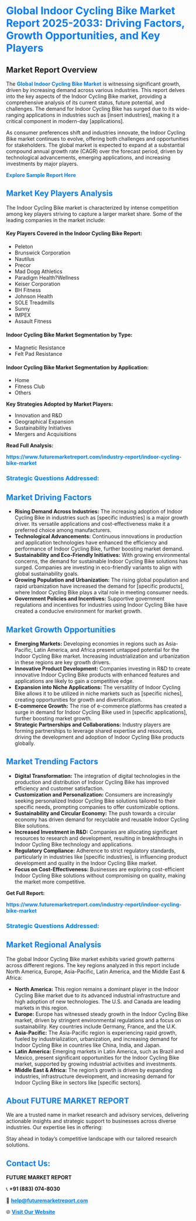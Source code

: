 <h1 style="color: #007BFF;">Global Indoor Cycling Bike Market Report 2025-2033: Driving Factors, Growth Opportunities, and Key Players</h1>

<section id="overview">
<h2>Market Report Overview</h2>
<p>The <a href="https://www.futuremarketreport.com/industry-report/indoor-cycling-bike-market" style="color: #007BFF; text-decoration: none;"><strong>Global Indoor Cycling Bike Market</strong></a> is witnessing significant growth, driven by increasing demand across various industries. This report delves into the key aspects of the Indoor Cycling Bike market, providing a comprehensive analysis of its current status, future potential, and challenges. The demand for Indoor Cycling Bike has surged due to its wide-ranging applications in industries such as [insert industries], making it a critical component in modern-day [applications].</p>
<p>As consumer preferences shift and industries innovate, the Indoor Cycling Bike market continues to evolve, offering both challenges and opportunities for stakeholders. The global market is expected to expand at a substantial compound annual growth rate (CAGR) over the forecast period, driven by technological advancements, emerging applications, and increasing investments by major players.</p>
</section>

<section id="overview">
<p><a href="https://www.futuremarketreport.com/request-sample/reportId=26887" style="color: #007BFF; text-decoration: none;"><strong>Explore Sample Report Here</strong></a></p>
</section>

<section id="key-players">
<h2 style="color: #007BFF;">Market Key Players Analysis</h2>
<p>The Indoor Cycling Bike market is characterized by intense competition among key players striving to capture a larger market share. Some of the leading companies in the market include:</p>
<h4>Key Players Covered in the Indoor Cycling Bike Report:</h4>
<ul><li>Peleton</li><li>Brunswick Corporation</li><li>Nautilus</li><li>Precor</li><li>Mad Dogg Athletics</li><li>Paradigm Health?Wellness</li><li>Keiser Corporation</li><li>BH Fitness</li><li>Johnson Health</li><li>SOLE Treadmills</li><li>Sunny</li><li>IMPEX</li><li>Assault Fitness</li></ul>
<h4>Indoor Cycling Bike Market Segmentation by Type:</h4>
<ul><li>Magnetic Resistance</li><li>Felt Pad Resistance</li></ul>

<h4>Indoor Cycling Bike Market Segmentation by Application:</h4>
<ul><li>Home</li><li>Fitness Club</li><li>Others</li></ul>
<p><strong>Key Strategies Adopted by Market Players:</strong></p>
<ul>
<li>Innovation and R&D</li>
<li>Geographical Expansion</li>
<li>Sustainability Initiatives</li>
<li>Mergers and Acquisitions</li>
</ul>
</section>

<section>
<p><strong>Read Full Analysis: </strong></p><a href="https://www.futuremarketreport.com/industry-report/indoor-cycling-bike-market" style="color: #007BFF; text-decoration: none;"><strong>https://www.futuremarketreport.com/industry-report/indoor-cycling-bike-market</strong></a>
<h3 style="color: #007BFF;">Strategic Questions Addressed:</h3>
</section>

<section id="driving-factors">
<h2 style="color: #007BFF;">Market Driving Factors</h2>
<ul>
<li><strong>Rising Demand Across Industries:</strong> The increasing adoption of Indoor Cycling Bike in industries such as [specific industries] is a major growth driver. Its versatile applications and cost-effectiveness make it a preferred choice among manufacturers.</li>
<li><strong>Technological Advancements:</strong> Continuous innovations in production and application technologies have enhanced the efficiency and performance of Indoor Cycling Bike, further boosting market demand.</li>
<li><strong>Sustainability and Eco-Friendly Initiatives:</strong> With growing environmental concerns, the demand for sustainable Indoor Cycling Bike solutions has surged. Companies are investing in eco-friendly variants to align with global sustainability goals.</li>
<li><strong>Growing Population and Urbanization:</strong> The rising global population and rapid urbanization have increased the demand for [specific products], where Indoor Cycling Bike plays a vital role in meeting consumer needs.</li>
<li><strong>Government Policies and Incentives:</strong> Supportive government regulations and incentives for industries using Indoor Cycling Bike have created a conducive environment for market growth.</li>
</ul>
</section>

<section id="growth-opportunities">
<h2 style="color: #007BFF;">Market Growth Opportunities</h2>
<ul>
<li><strong>Emerging Markets:</strong> Developing economies in regions such as Asia-Pacific, Latin America, and Africa present untapped potential for the Indoor Cycling Bike market. Increasing industrialization and urbanization in these regions are key growth drivers.</li>
<li><strong>Innovative Product Development:</strong> Companies investing in R&D to create innovative Indoor Cycling Bike products with enhanced features and applications are likely to gain a competitive edge.</li>
<li><strong>Expansion into Niche Applications:</strong> The versatility of Indoor Cycling Bike allows it to be utilized in niche markets such as [specific niches], creating opportunities for growth and diversification.</li>
<li><strong>E-commerce Growth:</strong> The rise of e-commerce platforms has created a surge in demand for Indoor Cycling Bike used in [specific applications], further boosting market growth.</li>
<li><strong>Strategic Partnerships and Collaborations:</strong> Industry players are forming partnerships to leverage shared expertise and resources, driving the development and adoption of Indoor Cycling Bike products globally.</li>
</ul>
</section>

<section id="trending-factors">
<h2 style="color: #007BFF;">Market Trending Factors</h2>
<ul>
<li><strong>Digital Transformation:</strong> The integration of digital technologies in the production and distribution of Indoor Cycling Bike has improved efficiency and customer satisfaction.</li>
<li><strong>Customization and Personalization:</strong> Consumers are increasingly seeking personalized Indoor Cycling Bike solutions tailored to their specific needs, prompting companies to offer customizable options.</li>
<li><strong>Sustainability and Circular Economy:</strong> The push towards a circular economy has driven demand for recyclable and reusable Indoor Cycling Bike solutions.</li>
<li><strong>Increased Investment in R&D:</strong> Companies are allocating significant resources to research and development, resulting in breakthroughs in Indoor Cycling Bike technology and applications.</li>
<li><strong>Regulatory Compliance:</strong> Adherence to strict regulatory standards, particularly in industries like [specific industries], is influencing product development and quality in the Indoor Cycling Bike market.</li>
<li><strong>Focus on Cost-Effectiveness:</strong> Businesses are exploring cost-efficient Indoor Cycling Bike solutions without compromising on quality, making the market more competitive.</li>
</ul>
</section>

<section>
<p><strong>Get Full Report: </strong></p><a href="https://www.futuremarketreport.com/industry-report/indoor-cycling-bike-market" style="color: #007BFF; text-decoration: none;"><strong>https://www.futuremarketreport.com/industry-report/indoor-cycling-bike-market</strong></a>
<h3 style="color: #007BFF;">Strategic Questions Addressed:</h3>
</section>


<section id="regional-analysis">
<h2 style="color: #007BFF;">Market Regional Analysis</h2>
<p>The global Indoor Cycling Bike market exhibits varied growth patterns across different regions. The key regions analyzed in this report include North America, Europe, Asia-Pacific, Latin America, and the Middle East & Africa:</p>
<ul>
<li><strong>North America:</strong> This region remains a dominant player in the Indoor Cycling Bike market due to its advanced industrial infrastructure and high adoption of new technologies. The U.S. and Canada are leading markets in this region.</li>
<li><strong>Europe:</strong> Europe has witnessed steady growth in the Indoor Cycling Bike market, driven by stringent environmental regulations and a focus on sustainability. Key countries include Germany, France, and the U.K.</li>
<li><strong>Asia-Pacific:</strong> The Asia-Pacific region is experiencing rapid growth, fueled by industrialization, urbanization, and increasing demand for Indoor Cycling Bike in countries like China, India, and Japan.</li>
<li><strong>Latin America:</strong> Emerging markets in Latin America, such as Brazil and Mexico, present significant opportunities for the Indoor Cycling Bike market, supported by growing industrial activities and investments.</li>
<li><strong>Middle East & Africa:</strong> The region’s growth is driven by expanding industries, infrastructure development, and increasing demand for Indoor Cycling Bike in sectors like [specific sectors].</li>
</ul>
</section>

<footer>
<h2 style="color: #007BFF;">About FUTURE MARKET REPORT</h2>
<p>We are a trusted name in market research and advisory services, delivering actionable insights and strategic support to businesses across diverse industries. Our expertise lies in offering:</p>

<p>Stay ahead in today’s competitive landscape with our tailored research solutions.</p>

<h2 style="color: #007BFF;">Contact Us:</h2>
<p><strong>FUTURE MARKET REPORT</strong></p>
<p>📞 <strong>+91 (883) 074-8030</strong></p>
<p>📧 <strong><a href="mailto:help@futuremarketreport.com" style="color: #007BFF;">help@futuremarketreport.com</a></strong></p>
<p>🌐 <strong><a href="https://www.futuremarketreport.com/" style="color: #007BFF;">Visit Our Website</a></strong></p>
</footer>